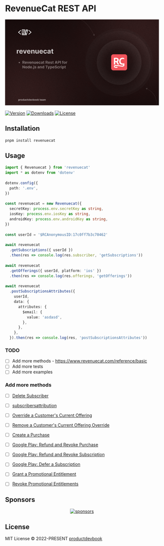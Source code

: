 # RevenueCat REST API

![RevenueCat](https://github.com/productdevbookcom/revenuecat/blob/main/.github/assets/revenuecat.png?raw=true)

 <p>
    <a href="https://www.npmjs.com/package/revenuecat"><img src="https://img.shields.io/npm/v/revenuecat.svg?style=flat&colorA=002438&colorB=28CF8D" alt="Version"></a>
    <a href="https://www.npmjs.com/package/revenuecat"><img src="https://img.shields.io/npm/dm/revenuecat.svg?style=flat&colorA=002438&colorB=28CF8D" alt="Downloads"></a>
    <a href="./LICENSE"><img src="https://img.shields.io/github/license/huntersofbook/huntersofbook.svg?style=flat&colorA=002438&colorB=28CF8D" alt="License"></a>
  </p>

## Installation
```bash
pnpm install revenuecat
```

## Usage
```ts
import { Revenuecat } from 'revenuecat'
import * as dotenv from 'dotenv'

dotenv.config({
  path: '.env',
})

const revenuecat = new Revenuecat({
  secretKey: process.env.secretKey as string,
  iosKey: process.env.iosKey as string,
  androidKey: process.env.androidKey as string,
})

const userId = '$RCAnonymousID:17c0ff7b3c70462'

await revenuecat
  .getSubscriptions({ userId })
  .then(res => console.log(res.subscriber, 'getSubscriptions'))

await revenuecat
  .getOfferings({ userId, platform: 'ios' })
  .then(res => console.log(res.offerings, 'getOfferings'))

await revenuecat
  .postSubscriptionsAttributes({
    userId,
    data: {
      attributes: {
        $email: {
          value: 'asdasd',
        },
      },
    },
  }).then(res => console.log(res, 'postSubscriptionsAttributes'))
```

### TODO

- [ ] Add more methods - https://www.revenuecat.com/reference/basic
- [ ] Add more tests
- [ ] Add more examples

### Add more methods
- [ ] [Delete Subscriber](https://www.revenuecat.com/reference/delete-subscriber)
- [ ] [subscribersattribution](https://www.revenuecat.com/reference/subscribersattribution)
- [ ] [Override a Customer's Current Offering](https://www.revenuecat.com/reference/override-offering)
- [ ] [Remove a Customer's Current Offering Override](https://www.revenuecat.com/reference/delete-offering-override)
- [ ] [Create a Purchase](https://www.revenuecat.com/reference/receipts)
- [ ] [Google Play: Refund and Revoke Purchase](https://www.revenuecat.com/reference/refund-a-google-subscription)
- [ ] [Google Play: Refund and Revoke Subscription](https://www.revenuecat.com/reference/revoke-a-google-subscription)
- [ ] [Google Play: Defer a Subscription](https://www.revenuecat.com/reference/defer-a-google-subscription)
- [ ] [Grant a Promotional Entitlement](https://www.revenuecat.com/reference/grant-a-promotional-entitlement)
- [ ] [Revoke Promotional Entitlements](https://www.revenuecat.com/reference/revoke-promotional-entitlements)


## Sponsors

<p align="center">
  <a href="https://cdn.jsdelivr.net/gh/productdevbook/static/sponsors.svg">
    <img alt="sponsors" src='https://cdn.jsdelivr.net/gh/productdevbook/static/sponsors.svg'/>
  </a>
</p>


## License

MIT License © 2022-PRESENT [productdevbook](https://github.com/productdevbook)
